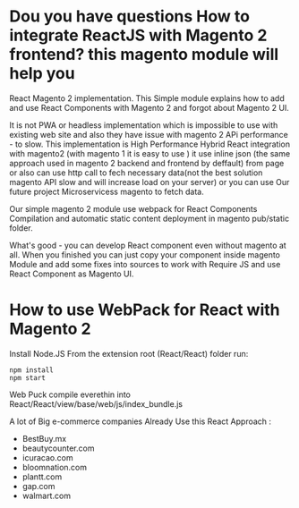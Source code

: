 # Dou you have questions How to integrate ReactJS with Magento 2 frontend? this magento module will help you
React Magento 2 implementation. This Simple module explains how to add and use React Components with Magento 2 and forgot about Magento 2 UI. 

It is not PWA or headless implementation which is impossible to use with existing web site and also they have issue with magento 2 APi performance - to slow. This implementation is High Performance Hybrid React integration with magento2 (with magento 1 it is easy to use ) it use inline json (the same approach used in magento 2 backend and frontend by deffault) from page or also can use http call to fech necessary data(not the best solution magento API slow and will increase load on your server) or you can use Our future project Microservicess magento to fetch data.

Our simple magento 2 module use webpack for React Components Compilation and automatic static content deployment in magento pub/static folder.

What's good - you can develop React component even without magento at all. When you finished you can just copy your component inside magento Module and add some fixes into sources to work with  Require JS and use React Component as Magento UI.


# How to use WebPack for React with Magento 2 
Install Node.JS
From the extension root (React/React) folder run:
```
npm install
npm start
```
Web Puck compile everethin into 
React/React/view/base/web/js/index_bundle.js

A lot of Big e-commerce companies Already Use this React Approach :
- BestBuy.mx
- beautycounter.com
- icuracao.com
- bloomnation.com
- plantt.com
- gap.com
- walmart.com
